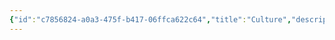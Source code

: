 ```yaml
---
{"id":"c7856824-a0a3-475f-b417-06ffca622c64","title":"Culture","description":"Overview of Culture Gifts tag.","publish":true,"date_created":"Thursday, April 11th 2024, 5:57:07 pm","date_modified":"Friday, April 26th 2024, 11:22:49 pm","editing_lock":false,"live_preview":true,"cssclasses":["mado-heading"],"path":"tags/Gifts/Culture.md","permalink":"/tags/gifts/culture/","PassFrontmatter":true}
---
```


